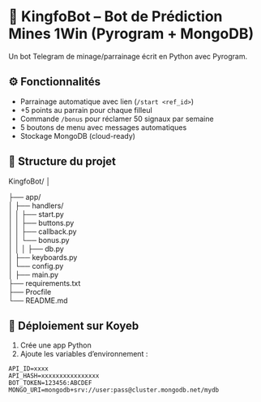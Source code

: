 # 🤖 KingfoBot – Bot de Prédiction Mines 1Win (Pyrogram + MongoDB)

Un bot Telegram de minage/parrainage écrit en Python avec Pyrogram.

## ⚙️ Fonctionnalités

- Parrainage automatique avec lien (`/start <ref_id>`)
- +5 points au parrain pour chaque filleul
- Commande `/bonus` pour réclamer 50 signaux par semaine
- 5 boutons de menu avec messages automatiques
- Stockage MongoDB (cloud-ready)

## 📂 Structure du projet

KingfoBot/
│

├── app/                           
│   ├── handlers/                 
│   │   ├── start.py               
│   │   ├── buttons.py               
│   │   ├── callback.py             
│   │   └── bonus.py                 
│   │
│   ├── db.py                      
│   ├── keyboards.py                
│   └── config.py                   
│
├── main.py                          
├── requirements.txt                
├── Procfile                       
└── README.md                       


## 🚀 Déploiement sur Koyeb

1. Crée une app Python
2. Ajoute les variables d’environnement :

```env
API_ID=xxxx
API_HASH=xxxxxxxxxxxxxxxx
BOT_TOKEN=123456:ABCDEF
MONGO_URI=mongodb+srv://user:pass@cluster.mongodb.net/mydb
